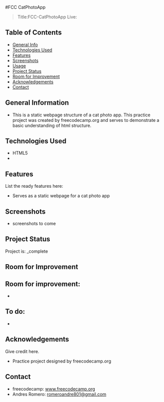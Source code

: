 #FCC CatPhotoApp
> Title:FCC-CatPhotoApp
> Live: 

## Table of Contents
* [General Info](#general-information)
* [Technologies Used](#technologies-used)
* [Features](#features)
* [Screenshots](#screenshots)
* [Usage](#usage)
* [Project Status](#project-status)
* [Room for Improvement](#room-for-improvement)
* [Acknowledgements](#acknowledgements)
* [Contact](#contact)


## General Information
- This is a static webpage structure of a cat photo app. This practice project was created by freecodecamp.org and serves to demonstrate a basic understanding of html structure. 


## Technologies Used
- HTML5
- 


## Features
List the ready features here:
- Serves as a static webpage for a cat photo app


## Screenshots
- screenshots to come


## Project Status
Project is: _complete

## Room for Improvement

Room for improvement:
- 
- 

To do:
-
-



## Acknowledgements
Give credit here.
- Practice project designed by freecodecamp.org


## Contact
- freecodecamp: www.freecodecamp.org
- Andres Romero: romeroandre801@gmail.com
